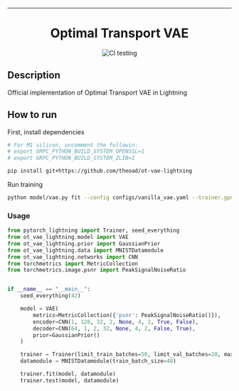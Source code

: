 ---

<div align="center">    
 
# Optimal Transport VAE   

![CI testing](https://github.com/theoad/ot-vae-lightning/workflows/CI%20testing/badge.svg?branch=master&event=push)


<!--  
Conference   
-->   
</div>
 
## Description   
Official implementation of Optimal Transport VAE in Lightning

## How to run   
First, install dependencies   
```bash
# For M1 silicon, uncomment the followin:
# export GRPC_PYTHON_BUILD_SYSTEM_OPENSSL=1
# export GRPC_PYTHON_BUILD_SYSTEM_ZLIB=1

pip install git+https://github.com/theoad/ot-vae-lightning
```

Run training
```bash
python model/vae.py fit --config configs/vanilla_vae.yaml --trainer.gpus 1 --optimizer=Adam --optimizer.lr=0.001
```

### Usage
```python
from pytorch_lightning import Trainer, seed_everything
from ot_vae_lightning.model import VAE
from ot_vae_lightning.prior import GaussianPrior
from ot_vae_lightning.data import MNISTDatamodule
from ot_vae_lightning.networks import CNN
from torchmetrics import MetricCollection
from torchmetrics.image.psnr import PeakSignalNoiseRatio


if __name__ == "__main__":
    seed_everything(42)

    model = VAE(
        metrics=MetricCollection({'psnr': PeakSignalNoiseRatio()}),
        encoder=CNN(1, 128, 32, 2, None, 4, 2, True, False),
        decoder=CNN(64, 1, 2, 32, None, 4, 2, False, True),
        prior=GaussianPrior()
    )

    trainer = Trainer(limit_train_batches=50, limit_val_batches=20, max_epochs=2)
    datamodule = MNISTDatamodule(train_batch_size=40)

    trainer.fit(model, datamodule)
    trainer.test(model, datamodule)
```   
